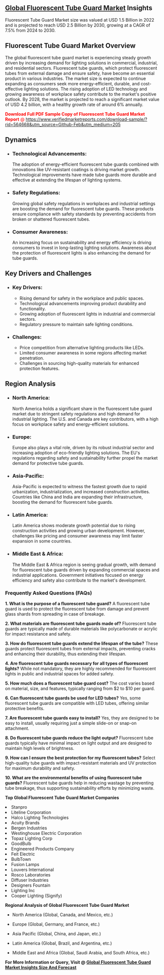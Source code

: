 <h2><a href="https://www.verifiedmarketreports.com/download-sample/?rid=564668&amp;utm_source=Github&amp;utm_medium=205" target="_blank">Global Fluorescent Tube Guard Market</a> Insights</h2><p>Fluorescent Tube Guard Market size was valued at USD 1.5 Billion in 2022 and is projected to reach USD 2.5 Billion by 2030, growing at a CAGR of 7.5% from 2024 to 2030.</p><p> <h2>Fluorescent Tube Guard Market Overview</h2> <p>The global fluorescent tube guard market is experiencing steady growth driven by increasing demand for lighting solutions in commercial, industrial, and residential sectors. Fluorescent tube guards, which protect fluorescent tubes from external damage and ensure safety, have become an essential product in various industries. The market size is expected to continue expanding as consumers seek more energy-efficient, durable, and cost-effective lighting solutions. The rising adoption of LED technology and growing awareness of workplace safety contribute to the market's positive outlook. By 2028, the market is projected to reach a significant market value of USD 4.2 billion, with a healthy growth rate of around 6% annually.</p> <p><p><span class=""><span style="color: #ff0000;"><strong>Download Full PDF Sample Copy of Fluorescent Tube Guard Market Report</strong> @ </span><a href="https://www.verifiedmarketreports.com/download-sample/?rid=564668&amp;utm_source=Github-Feb&amp;utm_medium=205" target="_blank">https://www.verifiedmarketreports.com/download-sample/?rid=564668&amp;utm_source=Github-Feb&amp;utm_medium=205</a></span></p></p> <h2>Dynamics</h2> <ul> <li><h3>Technological Advancements:</h3> The adoption of energy-efficient fluorescent tube guards combined with innovations like UV-resistant coatings is driving market growth. Technological improvements have made tube guards more durable and effective at extending the lifespan of lighting systems.</li> <li><h3>Safety Regulations:</h3> Growing global safety regulations in workplaces and industrial settings are boosting the demand for fluorescent tube guards. These products ensure compliance with safety standards by preventing accidents from broken or shattered fluorescent tubes.</li> <li><h3>Consumer Awareness:</h3> An increasing focus on sustainability and energy efficiency is driving consumers to invest in long-lasting lighting solutions. Awareness about the protection of fluorescent lights is also enhancing the demand for tube guards.</li> </ul> <h2>Key Drivers and Challenges</h2> <ul> <li><h3>Key Drivers:</h3> <ul> <li>Rising demand for safety in the workplace and public spaces.</li> <li>Technological advancements improving product durability and functionality.</li> <li>Growing adoption of fluorescent lights in industrial and commercial sectors.</li> <li>Regulatory pressure to maintain safe lighting conditions.</li> </ul> </li> <li><h3>Challenges:</h3> <ul> <li>Price competition from alternative lighting products like LEDs.</li> <li>Limited consumer awareness in some regions affecting market penetration.</li> <li>Challenges in sourcing high-quality materials for enhanced protection features.</li> </ul> </li> </ul> <h2>Region Analysis</h2> <ul> <li><h3>North America:</h3> North America holds a significant share in the fluorescent tube guard market due to stringent safety regulations and high demand for industrial lighting. The U.S. and Canada are key contributors, with a high focus on workplace safety and energy-efficient solutions.</li> <li><h3>Europe:</h3> Europe also plays a vital role, driven by its robust industrial sector and increasing adoption of eco-friendly lighting solutions. The EU's regulations regarding safety and sustainability further propel the market demand for protective tube guards.</li> <li><h3>Asia-Pacific:</h3> Asia-Pacific is expected to witness the fastest growth due to rapid urbanization, industrialization, and increased construction activities. Countries like China and India are expanding their infrastructure, boosting the demand for fluorescent tube guards.</li> <li><h3>Latin America:</h3> Latin America shows moderate growth potential due to rising construction activities and growing urban development. However, challenges like pricing and consumer awareness may limit faster expansion in some countries.</li> <li><h3>Middle East & Africa:</h3> The Middle East & Africa region is seeing gradual growth, with demand for fluorescent tube guards driven by expanding commercial spaces and industrial applications. Government initiatives focused on energy efficiency and safety also contribute to the market's development.</li> </ul> <h3>Frequently Asked Questions (FAQs)</h3> <p><strong>1. What is the purpose of a fluorescent tube guard?</strong> A fluorescent tube guard is used to protect the fluorescent tube from damage and prevent glass shards from spreading in case of breakage.</p> <p><strong>2. What materials are fluorescent tube guards made of?</strong> Fluorescent tube guards are typically made of durable materials like polycarbonate or acrylic for impact resistance and safety.</p> <p><strong>3. How do fluorescent tube guards extend the lifespan of the tube?</strong> These guards protect fluorescent tubes from external impacts, preventing cracks and enhancing their durability, thus extending their lifespan.</p> <p><strong>4. Are fluorescent tube guards necessary for all types of fluorescent lights?</strong> While not mandatory, they are highly recommended for fluorescent lights in public and industrial spaces for added safety.</p> <p><strong>5. How much does a fluorescent tube guard cost?</strong> The cost varies based on material, size, and features, typically ranging from $2 to $10 per guard.</p> <p><strong>6. Can fluorescent tube guards be used for LED tubes?</strong> Yes, some fluorescent tube guards are compatible with LED tubes, offering similar protective benefits.</p> <p><strong>7. Are fluorescent tube guards easy to install?</strong> Yes, they are designed to be easy to install, usually requiring just a simple slide-on or snap-on attachment.</p> <p><strong>8. Do fluorescent tube guards reduce the light output?</strong> Fluorescent tube guards typically have minimal impact on light output and are designed to maintain high levels of brightness.</p> <p><strong>9. How can I ensure the best protection for my fluorescent tubes?</strong> Select high-quality tube guards with impact-resistant materials and UV protection for maximum durability and safety.</p> <p><strong>10. What are the environmental benefits of using fluorescent tube guards?</strong> Fluorescent tube guards help in reducing wastage by preventing tube breakage, thus supporting sustainability efforts by minimizing waste.</p> </p><p><strong>Top Global Fluorescent Tube Guard Market Companies</strong></p><div data-test-id=""><p><li>Stanpro</li><li> Liteline Corporation</li><li> Halco Lighting Technologies</li><li> Acuity Brands</li><li> Bergen Industries</li><li> Westinghouse Electric Corporation</li><li> Topaz Lighting Corp</li><li> GoodBulb</li><li> Engineered Products Company</li><li> Feit Electric</li><li> BulbTown</li><li> Fusion Lamps</li><li> Louvers International</li><li> Rosco Laboratories</li><li> Diffuser Industries</li><li> Designers Fountain</li><li> Lighting Inc</li><li> Cooper Lighting (Signify)</li></p><div><strong>Regional Analysis of&nbsp;Global Fluorescent Tube Guard Market</strong></div><ul><li dir="ltr"><p dir="ltr">North America&nbsp;(Global, Canada, and Mexico, etc.)</p></li><li dir="ltr"><p dir="ltr">Europe (Global, Germany, and France, etc.)</p></li><li dir="ltr"><p dir="ltr">Asia Pacific&nbsp;(Global, China, and Japan, etc.)</p></li><li dir="ltr"><p dir="ltr">Latin America&nbsp;(Global, Brazil, and Argentina, etc.)</p></li><li dir="ltr">Middle East and Africa&nbsp;(Global, Saudi Arabia, and South Africa, etc.)</li></ul><p><strong>For More Information or Query, Visit @&nbsp;</strong><strong><a href="https://www.verifiedmarketreports.com/product/fluorescent-tube-guard-market/?utm_source=Github&amp;utm_medium=205" target="_blank">Global Fluorescent Tube Guard Market Insights Size And Forecast</a></strong></p></div>
